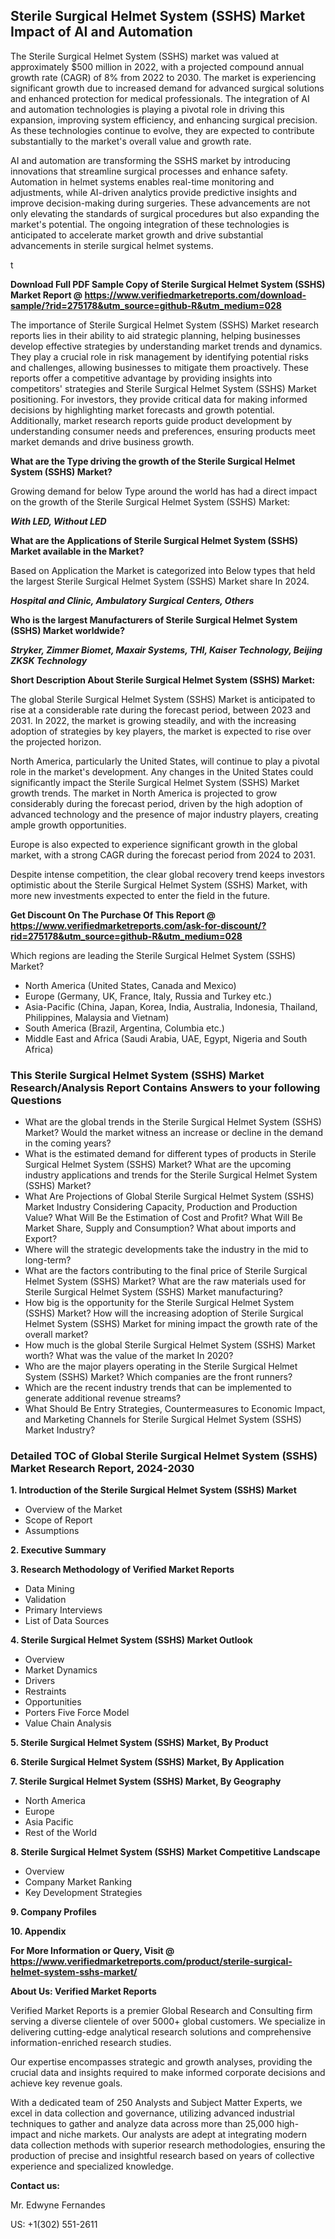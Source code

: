 <h2>Sterile Surgical Helmet System (SSHS) Market Impact of AI and Automation</h2><p>The Sterile Surgical Helmet System (SSHS) market was valued at approximately $500 million in 2022, with a projected compound annual growth rate (CAGR) of 8% from 2022 to 2030. The market is experiencing significant growth due to increased demand for advanced surgical solutions and enhanced protection for medical professionals. The integration of AI and automation technologies is playing a pivotal role in driving this expansion, improving system efficiency, and enhancing surgical precision. As these technologies continue to evolve, they are expected to contribute substantially to the market's overall value and growth rate.</p><p>AI and automation are transforming the SSHS market by introducing innovations that streamline surgical processes and enhance safety. Automation in helmet systems enables real-time monitoring and adjustments, while AI-driven analytics provide predictive insights and improve decision-making during surgeries. These advancements are not only elevating the standards of surgical procedures but also expanding the market's potential. The ongoing integration of these technologies is anticipated to accelerate market growth and drive substantial advancements in sterile surgical helmet systems.</p>t</p><p id="" class=""><strong>Download Full PDF Sample Copy of Sterile Surgical Helmet System (SSHS) Market Report @ <a href="https://www.verifiedmarketreports.com/download-sample/?rid=275178&utm_source=github-R&utm_medium=028" target="_blank">https://www.verifiedmarketreports.com/download-sample/?rid=275178&utm_source=github-R&utm_medium=028</a></strong></p><p>The importance of&nbsp;Sterile Surgical Helmet System (SSHS) Market research reports lies in their ability to aid strategic planning, helping businesses develop effective strategies by understanding market trends and dynamics. They play a crucial role in risk management by identifying potential risks and challenges, allowing businesses to mitigate them proactively. These reports offer a competitive advantage by providing insights into competitors' strategies and Sterile Surgical Helmet System (SSHS) Market positioning. For investors, they provide critical data for making informed decisions by highlighting market forecasts and growth potential. Additionally, market research reports guide product development by understanding consumer needs and preferences, ensuring products meet market demands and drive business growth.</p><p><strong>What are the&nbsp;Type driving the growth of the Sterile Surgical Helmet System (SSHS) Market?</strong></p><p id="" class="">Growing demand for below Type around the world has had a direct impact on the growth of the Sterile Surgical Helmet System (SSHS) Market:</p><em><strong>With LED, Without LED</strong></em></p><strong>What are the&nbsp;Applications&nbsp;of Sterile Surgical Helmet System (SSHS) Market available in the Market?</strong></p><p id="" class="">Based on Application the Market is categorized into Below types that held the largest Sterile Surgical Helmet System (SSHS) Market share In 2024.</p><em><strong>Hospital and Clinic, Ambulatory Surgical Centers, Others</strong></em></p><strong>Who is the largest Manufacturers of Sterile Surgical Helmet System (SSHS) Market worldwide?</strong></p><p><em><strong>Stryker, Zimmer Biomet, Maxair Systems, THI, Kaiser Technology, Beijing ZKSK Technology</strong></em></p><p id="" class=""><strong>Short Description About Sterile Surgical Helmet System (SSHS) Market:</strong></p><p>The global Sterile Surgical Helmet System (SSHS) Market is anticipated to rise at a considerable rate during the forecast period, between 2023 and 2031. In 2022, the market is growing steadily, and with the increasing adoption of strategies by key players, the market is expected to rise over the projected horizon.</p><p>North America, particularly the United States, will continue to play a pivotal role in the market's development. Any changes in the United States could significantly impact the Sterile Surgical Helmet System (SSHS) Market growth trends. The market in North America is projected to grow considerably during the forecast period, driven by the high adoption of advanced technology and the presence of major industry players, creating ample growth opportunities.</p><p>Europe is also expected to experience significant growth in the global market, with a strong CAGR during the forecast period from 2024 to 2031.</p><p>Despite intense competition, the clear global recovery trend keeps investors optimistic about the Sterile Surgical Helmet System (SSHS) Market, with more new investments expected to enter the field in the future.</p><p id="" class=""><strong>Get Discount On The Purchase Of This Report @ <a href="https://www.verifiedmarketreports.com/ask-for-discount/?rid=275178&utm_source=github-R&utm_medium=028" target="_blank">https://www.verifiedmarketreports.com/ask-for-discount/?rid=275178&utm_source=github-R&utm_medium=028</a></strong></p>Which regions are leading the Sterile Surgical Helmet System (SSHS) Market?</p><ul><li>North America (United States, Canada and Mexico)</li><li>Europe (Germany, UK, France, Italy, Russia and Turkey etc.)</li><li>Asia-Pacific (China, Japan, Korea, India, Australia, Indonesia, Thailand, Philippines, Malaysia and Vietnam)</li><li>South America (Brazil, Argentina, Columbia etc.)</li><li>Middle East and Africa (Saudi Arabia, UAE, Egypt, Nigeria and South Africa)</li></ul><h3 id="" class="">This Sterile Surgical Helmet System (SSHS) Market Research/Analysis Report Contains Answers to your following Questions</h3><ul><li>What are the global trends in the Sterile Surgical Helmet System (SSHS) Market? Would the market witness an increase or decline in the demand in the coming years?</li><li>What is the estimated demand for different types of products in Sterile Surgical Helmet System (SSHS) Market? What are the upcoming industry applications and trends for the Sterile Surgical Helmet System (SSHS) Market?</li><li>What Are Projections of Global Sterile Surgical Helmet System (SSHS) Market Industry Considering Capacity, Production and Production Value? What Will Be the Estimation of Cost and Profit? What Will Be Market Share, Supply and Consumption? What about imports and Export?</li><li>Where will the strategic developments take the industry in the mid to long-term?</li><li>What are the factors contributing to the final price of Sterile Surgical Helmet System (SSHS) Market? What are the raw materials used for Sterile Surgical Helmet System (SSHS) Market manufacturing?</li><li>How big is the opportunity for the Sterile Surgical Helmet System (SSHS) Market? How will the increasing adoption of Sterile Surgical Helmet System (SSHS) Market for mining impact the growth rate of the overall market?</li><li>How much is the global Sterile Surgical Helmet System (SSHS) Market worth? What was the value of the market In 2020?</li><li>Who are the major players operating in the Sterile Surgical Helmet System (SSHS) Market? Which companies are the front runners?</li><li>Which are the recent industry trends that can be implemented to generate additional revenue streams?</li><li>What Should Be Entry Strategies, Countermeasures to Economic Impact, and Marketing Channels for Sterile Surgical Helmet System (SSHS) Market Industry?</li></ul><h3 id="" class="">Detailed TOC of Global Sterile Surgical Helmet System (SSHS) Market Research Report, 2024-2030</h3><p id="" class=""><strong>1. Introduction of the Sterile Surgical Helmet System (SSHS) Market</strong></p><ul><li>Overview of the Market</li><li>Scope of Report</li><li>Assumptions</li></ul><p id="" class=""><strong>2. Executive Summary</strong></p><p id="" class=""><strong>3. Research Methodology of Verified Market Reports</strong></p><ul><li>Data Mining</li><li>Validation</li><li>Primary Interviews</li><li>List of Data Sources</li></ul><p id="" class=""><strong>4. Sterile Surgical Helmet System (SSHS) Market Outlook</strong></p><ul><li>Overview</li><li>Market Dynamics</li><li>Drivers</li><li>Restraints</li><li>Opportunities</li><li>Porters Five Force Model</li><li>Value Chain Analysis</li></ul><p id="" class=""><strong>5. Sterile Surgical Helmet System (SSHS) Market, By Product</strong></p><p id="" class=""><strong>6. Sterile Surgical Helmet System (SSHS) Market, By Application</strong></p><p id="" class=""><strong>7. Sterile Surgical Helmet System (SSHS) Market, By Geography</strong></p><ul><li>North America</li><li>Europe</li><li>Asia Pacific</li><li>Rest of the World</li></ul><p id="" class=""><strong>8. Sterile Surgical Helmet System (SSHS) Market Competitive Landscape</strong></p><ul><li>Overview</li><li>Company Market Ranking</li><li>Key Development Strategies</li></ul><p id="" class=""><strong>9. Company Profiles</strong></p><p id="" class=""><strong>10. Appendix</strong></p><p id="" class=""><strong>For More Information or Query, Visit @ <a href="https://www.verifiedmarketreports.com/product/sterile-surgical-helmet-system-sshs-market/" target="_blank">https://www.verifiedmarketreports.com/product/sterile-surgical-helmet-system-sshs-market/</a></strong></p><p id="" class=""><strong>About Us: Verified Market Reports</strong></p><p id="" class="">Verified Market Reports is a premier Global Research and Consulting firm serving a diverse clientele of over 5000+ global customers. We specialize in delivering cutting-edge analytical research solutions and comprehensive information-enriched research studies.</p><p id="" class="">Our expertise encompasses strategic and growth analyses, providing the crucial data and insights required to make informed corporate decisions and achieve key revenue goals.</p><p id="" class="">With a dedicated team of 250 Analysts and Subject Matter Experts, we excel in data collection and governance, utilizing advanced industrial techniques to gather and analyze data across more than 25,000 high-impact and niche markets. Our analysts are adept at integrating modern data collection methods with superior research methodologies, ensuring the production of precise and insightful research based on years of collective experience and specialized knowledge.</p><p id="" class=""><strong>Contact us:</strong></p><p id="" class="">Mr. Edwyne Fernandes</p><p id="" class="">US: +1(302) 551-2611</p>